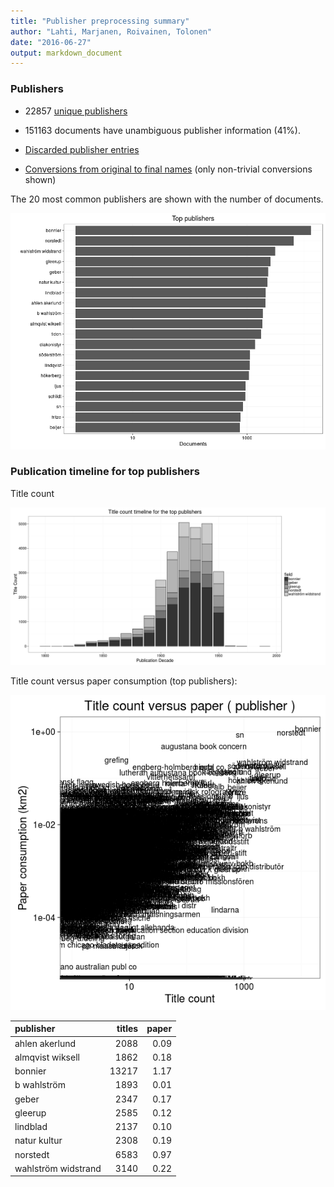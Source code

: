 ```yaml
---
title: "Publisher preprocessing summary"
author: "Lahti, Marjanen, Roivainen, Tolonen"
date: "2016-06-27"
output: markdown_document
---
```



### Publishers

 * 22857 [unique publishers](output.tables/publisher_accepted.csv)

 * 151163 documents have unambiguous publisher information (41%). 

 * [Discarded publisher entries](output.tables/publisher_discarded.csv)

 * [Conversions from original to final names](output.tables/publisher_conversion_nontrivial.csv) (only non-trivial conversions shown)


The 20 most common publishers are shown with the number of documents. 

![plot of chunk summarypublisher2](figure/summarypublisher2-1.png)

### Publication timeline for top publishers

Title count

![plot of chunk summaryTop10pubtimeline](figure/summaryTop10pubtimeline-1.png)



Title count versus paper consumption (top publishers):

![plot of chunk publishertitlespapers](figure/publishertitlespapers-1.png)

|publisher           | titles| paper|
|:-------------------|------:|-----:|
|ahlen akerlund      |   2088|  0.09|
|almqvist wiksell    |   1862|  0.18|
|bonnier             |  13217|  1.17|
|b wahlström         |   1893|  0.01|
|geber               |   2347|  0.17|
|gleerup             |   2585|  0.12|
|lindblad            |   2137|  0.10|
|natur kultur        |   2308|  0.19|
|norstedt            |   6583|  0.97|
|wahlström widstrand |   3140|  0.22|
